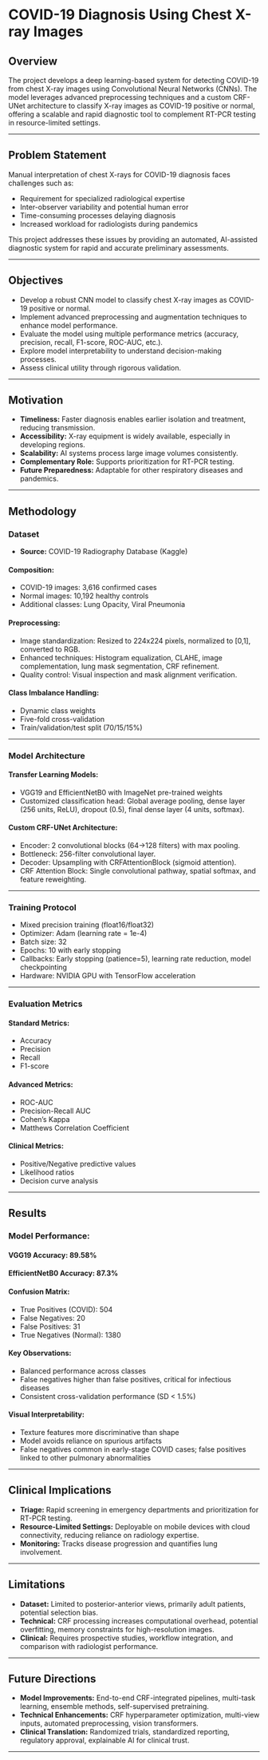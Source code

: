 # COVID-19 Diagnosis Using Chest X-ray Images

## Overview

The project develops a deep learning-based system for detecting COVID-19 from chest X-ray images using Convolutional Neural Networks (CNNs). The model leverages advanced preprocessing techniques and a custom CRF-UNet architecture to classify X-ray images as COVID-19 positive or normal, offering a scalable and rapid diagnostic tool to complement RT-PCR testing in resource-limited settings.

---

## Problem Statement

Manual interpretation of chest X-rays for COVID-19 diagnosis faces challenges such as:

- Requirement for specialized radiological expertise
- Inter-observer variability and potential human error
- Time-consuming processes delaying diagnosis
- Increased workload for radiologists during pandemics

This project addresses these issues by providing an automated, AI-assisted diagnostic system for rapid and accurate preliminary assessments.

---

## Objectives

- Develop a robust CNN model to classify chest X-ray images as COVID-19 positive or normal.
- Implement advanced preprocessing and augmentation techniques to enhance model performance.
- Evaluate the model using multiple performance metrics (accuracy, precision, recall, F1-score, ROC-AUC, etc.).
- Explore model interpretability to understand decision-making processes.
- Assess clinical utility through rigorous validation.

---

## Motivation

- **Timeliness:** Faster diagnosis enables earlier isolation and treatment, reducing transmission.
- **Accessibility:** X-ray equipment is widely available, especially in developing regions.
- **Scalability:** AI systems process large image volumes consistently.
- **Complementary Role:** Supports prioritization for RT-PCR testing.
- **Future Preparedness:** Adaptable for other respiratory diseases and pandemics.

---

## Methodology

### Dataset

- **Source:** COVID-19 Radiography Database (Kaggle)

#### Composition:

- COVID-19 images: 3,616 confirmed cases
- Normal images: 10,192 healthy controls
- Additional classes: Lung Opacity, Viral Pneumonia

#### Preprocessing:

- Image standardization: Resized to 224x224 pixels, normalized to [0,1], converted to RGB.
- Enhanced techniques: Histogram equalization, CLAHE, image complementation, lung mask segmentation, CRF refinement.
- Quality control: Visual inspection and mask alignment verification.

#### Class Imbalance Handling:

- Dynamic class weights
- Five-fold cross-validation
- Train/validation/test split (70/15/15%)

---

### Model Architecture

#### Transfer Learning Models:

- VGG19 and EfficientNetB0 with ImageNet pre-trained weights
- Customized classification head: Global average pooling, dense layer (256 units, ReLU), dropout (0.5), final dense layer (4 units, softmax).

#### Custom CRF-UNet Architecture:

- Encoder: 2 convolutional blocks (64→128 filters) with max pooling.
- Bottleneck: 256-filter convolutional layer.
- Decoder: Upsampling with CRFAttentionBlock (sigmoid attention).
- CRF Attention Block: Single convolutional pathway, spatial softmax, and feature reweighting.

---

### Training Protocol

- Mixed precision training (float16/float32)
- Optimizer: Adam (learning rate = 1e-4)
- Batch size: 32
- Epochs: 10 with early stopping
- Callbacks: Early stopping (patience=5), learning rate reduction, model checkpointing
- Hardware: NVIDIA GPU with TensorFlow acceleration

---

### Evaluation Metrics

#### Standard Metrics:

- Accuracy
- Precision
- Recall
- F1-score

#### Advanced Metrics:

- ROC-AUC
- Precision-Recall AUC
- Cohen’s Kappa
- Matthews Correlation Coefficient

#### Clinical Metrics:

- Positive/Negative predictive values
- Likelihood ratios
- Decision curve analysis

---

## Results

### Model Performance:

#### VGG19 Accuracy: 89.58%  
#### EfficientNetB0 Accuracy: 87.3%

#### Confusion Matrix:

- True Positives (COVID): 504
- False Negatives: 20
- False Positives: 31
- True Negatives (Normal): 1380

#### Key Observations:

- Balanced performance across classes
- False negatives higher than false positives, critical for infectious diseases
- Consistent cross-validation performance (SD < 1.5%)

#### Visual Interpretability:

- Texture features more discriminative than shape
- Model avoids reliance on spurious artifacts
- False negatives common in early-stage COVID cases; false positives linked to other pulmonary abnormalities

---

## Clinical Implications

- **Triage:** Rapid screening in emergency departments and prioritization for RT-PCR testing.
- **Resource-Limited Settings:** Deployable on mobile devices with cloud connectivity, reducing reliance on radiology expertise.
- **Monitoring:** Tracks disease progression and quantifies lung involvement.

---

## Limitations

- **Dataset:** Limited to posterior-anterior views, primarily adult patients, potential selection bias.
- **Technical:** CRF processing increases computational overhead, potential overfitting, memory constraints for high-resolution images.
- **Clinical:** Requires prospective studies, workflow integration, and comparison with radiologist performance.

---

## Future Directions

- **Model Improvements:** End-to-end CRF-integrated pipelines, multi-task learning, ensemble methods, self-supervised pretraining.
- **Technical Enhancements:** CRF hyperparameter optimization, multi-view inputs, automated preprocessing, vision transformers.
- **Clinical Translation:** Randomized trials, standardized reporting, regulatory approval, explainable AI for clinical trust.

---
